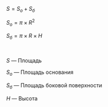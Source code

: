 $S = S_о + S_б$

$S_о = \pi \times R^2$

$S_б = \pi \times R \times H$

<Br>

$S$ — Площадь

$S_о$ — Площадь основания

$S_б$ — Площадь боковой поверхности

$H$ — Высота